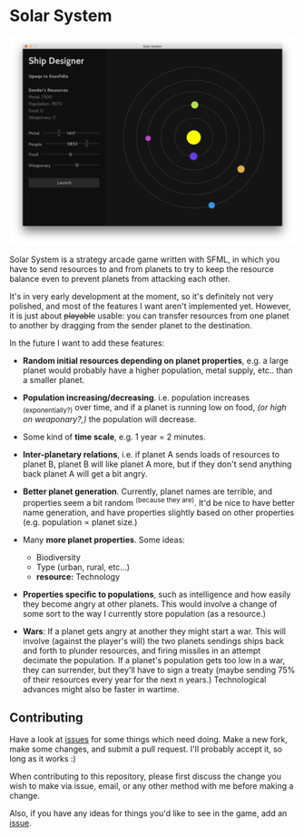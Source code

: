 # Solar System

![](screenshot/screenshot.png)

Solar System is a strategy arcade game written with SFML, in which you have to send resources to and
from planets to try to keep the resource balance even to prevent planets from attacking each other.

It's in very early development at the moment, so it's definitely not very polished, and most of the
features I want aren't implemented yet. However, it is just about ~~playable~~ usable: you can transfer
resources from one planet to another by dragging from the sender planet to the destination.

In the future I want to add these features:

 - **Random initial resources depending on planet properties**, e.g. a large planet would probably have
    a higher population, metal supply, etc.. than a smaller planet.
    
 - **Population increasing/decreasing**. i.e. population increases <sub>(exponentially?)</sub> over time,
    and if a planet is running low on food, *(or high on weaponary?,)* the population will decrease.
   
 - Some kind of **time scale**, e.g. 1 year = 2 minutes.
 
 - **Inter-planetary relations**, i.e. if planet A sends loads of resources to planet B, planet B will
    like planet A more, but if they don't send anything back planet A will get a bit angry.
    
 - **Better planet generation**. Currently, planet names are terrible, and properties seem a bit
    random <sup>(because they are)</sup>. It'd be nice to have better name generation, and have
    properties slightly based on other properties (e.g. population ∝ planet size.)
 
 - Many **more planet properties**. Some ideas:
    - Biodiversity
    - Type (urban, rural, etc...)
    - **resource:** Technology
    
 - **Properties specific to populations**, such as intelligence and how easily they become angry at other
    planets. This would involve a change of some sort to the way I currently store population (as a
    resource.)
    
 - **Wars**: If a planet gets angry at another they might start a war. This will involve (against the
    player's will) the two planets sendings ships back and forth to plunder resources, and firing missiles
    in an attempt decimate the population. If a planet's population gets too low in a war, they can
    surrender, but they'll have to sign a treaty (maybe sending 75% of their resources every year for
    the next n years.) Technological advances might also be faster in wartime.
    

## Contributing

Have a look at [issues](https://github.com/Zac-Garby/solar-system/issues) for some things which need doing.
Make a new fork, make some changes, and submit a pull request. I'll probably accept it, so long as it works :)

When contributing to this repository, please first discuss the change you wish to make via issue, email, or any other method with me before making a change.

Also, if you have any ideas for things you'd like to see in the game, add an 
[issue](https://github.com/Zac-Garby/solar-system/issues).
